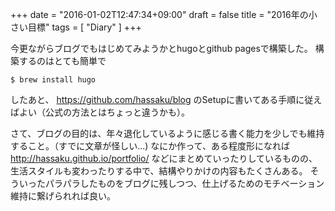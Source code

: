+++
date = "2016-01-02T12:47:34+09:00"
draft = false
title = "2016年の小さい目標"
tags = [ "Diary" ]
+++

今更ながらブログでもはじめてみようかとhugoとgithub pagesで構築した。
構築するのはとても簡単で
```
$ brew install hugo
```
したあと、 https://github.com/hassaku/blog のSetupに書いてある手順に従えばよい（公式の方法とはちょっと違うかも）。

さて、ブログの目的は、年々退化しているように感じる書く能力を少しでも維持すること。（すでに文章が怪しい...)
なにか作って、ある程度形になれば http://hassaku.github.io/portfolio/ などにまとめていったりしているものの、
生活スタイルも変わったりする中で、結構やりかけの内容もたくさんある。
そういったパラパラしたものをブログに残しつつ、仕上げるためのモチベーション維持に繋げられれば良い。


